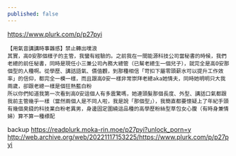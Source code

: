 ```yaml
---
published: false
---
```

https://www.plurk.com/p/p27pyi

```
【用氣音講講時事雜感】禁止轉出噗浪
其實，高O安那個樣子的主管，我蠻有經驗的。之前我在一間能源科技公司當秘書的時候，我們老總的前任秘書，同時是現任小三兼公司內務大總管（已幫老總生一個兒子），就完全是高O安那個型的人種啊。從學歷、講話語氣、價值觀，到那種相信「苛扣下屬零頭薪水可以提升工作效率」的信仰，都完全一模一樣，而且跟高O安一樣非常崇拜老總aka她情夫，同時她明明只大我兩歲，卻跟老總一樣是個狂熱藍白粉
所以你們知道我第一次看到高O安這個人有多震驚嗎，她連頭髮那個長度、外型、講話口氣都跟我前主管幾乎一樣（當然兩個人是不同人啦，我是說「那個型」），我簡直都要懷疑上了年紀手頭有幾個臭錢的科技業白粉老異男，身邊固定圍繞這品種的高學歷粉絲型草包女心腹（有時身兼情婦）算不算一種標配
```

backup
https://readplurk.moka-rin.moe/p27pyi?unlock_porn=y
http://web.archive.org/web/20221117153225/https://www.plurk.com/p/p27pyi